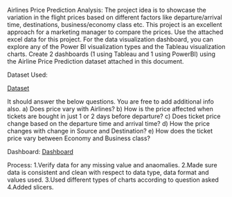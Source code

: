 Airlines Price Prediction Analysis:
The project idea is to showcase the variation in the flight prices based on different factors like departure/arrival time, destinations, business/economy class etc. This project is an excellent approach for a marketing manager to compare the prices.
Use the attached excel data for this project. For the data visualization dashboard, you can explore any of the Power BI visualization types and the Tableau visualization charts. 
Create 2 dashboards (1 using Tableau and 1 using PowerBI) using the Airline Price Prediction dataset attached in this document. 

Dataset Used: 

<a href= https://github.com/Akanksha414/PowerBI/blob/main/Airline.xlsx>Dataset</a>

It should answer the below questions. You are free to add additional info also.
a) Does price vary with Airlines?
b) How is the price affected when tickets are bought in just 1 or 2 days before departure?
c) Does ticket price change based on the departure time and arrival time?
d) How the price changes with change in Source and Destination?
e) How does the ticket price vary between Economy and Business class? 

Dashboard: <a href= https://github.com/Akanksha414/PowerBI/blob/main/Dashboard.png>Dashboard</a>

Process:
1.Verify data for any missing value and anaomalies.
2.Made sure data is consistent and clean with respect to data type, data format and values used.
3.Used different types of charts according to question asked
4.Added slicers.



